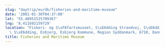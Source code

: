 ```yaml
---
slug: "daytrip/eu/dk/fisheries-and-maritime-museum"
date: '2001-01-30T04:37:00'
lat: '55.48951525709367'
lng: '8.411692159729'
location: "Fiskeri- og S\xF8fartsmuseet, S\xE6dding Strandvej, S\xE6dding Strand,\
  \ S\xE6dding, Esbjerg, Esbjerg Kommune, Region Syddanmark, 6710, Danmark"
title: Fisheries and Maritime Museum
---
```



